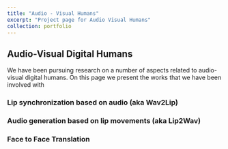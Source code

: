 ```yaml
---
title: "Audio - Visual Humans"
excerpt: "Project page for Audio Visual Humans"
collection: portfolio
---
```


## Audio-Visual Digital Humans

We have been pursuing research on a number of aspects related to audio-visual digital humans. On this page we present the works that we have been involved with

### Lip synchronization based on audio (aka Wav2Lip)


### Audio generation based on lip movements (aka Lip2Wav)


### Face to Face Translation
